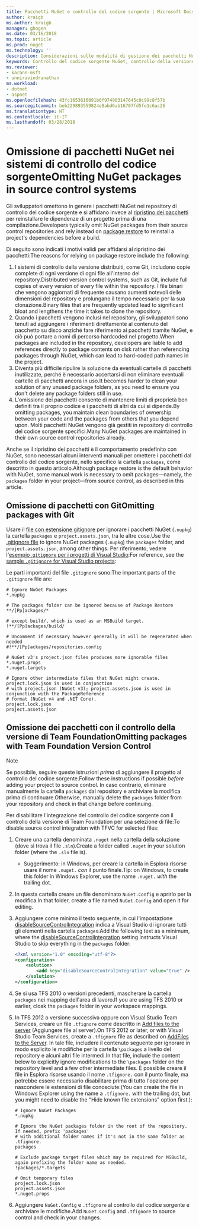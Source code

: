 ```yaml
---
title: Pacchetti NuGet e controllo del codice sorgente | Microsoft Docs
author: kraigb
ms.author: kraigb
manager: ghogen
ms.date: 03/16/2018
ms.topic: article
ms.prod: nuget
ms.technology: ''
description: Considerazioni sulle modalità di gestione dei pacchetti NuGet all'interno di sistemi di controllo della versione e di controllo del codice sorgente e su come omettere i pacchetti con Git e il controllo della versione di Team Foundation.
keywords: Controllo del codice sorgente NuGet, controllo della versione NuGet, NuGet e Git, NuGet e TFS, NuGet e il controllo della versione di Team Foundation, omissione di pacchetti, repository di controllo del codice sorgente, repository di controllo della versione
ms.reviewer:
- karann-msft
- unniravindranathan
ms.workload:
- dotnet
- aspnet
ms.openlocfilehash: 43fc1653616091b0f974903147645c0c99c8f57b
ms.sourcegitcommit: beb229893559824e8abd6ab16707fd5fe1c6ac26
ms.translationtype: HT
ms.contentlocale: it-IT
ms.lasthandoff: 03/28/2018
---
```

# <a name="omitting-nuget-packages-in-source-control-systems"></a><span data-ttu-id="9cff0-104">Omissione di pacchetti NuGet nei sistemi di controllo del codice sorgente</span><span class="sxs-lookup"><span data-stu-id="9cff0-104">Omitting NuGet packages in source control systems</span></span>

<span data-ttu-id="9cff0-105">Gli sviluppatori omettono in genere i pacchetti NuGet nei repository di controllo del codice sorgente e si affidano invece al [ripristino dei pacchetti](package-restore.md) per reinstallare le dipendenze di un progetto prima di una compilazione.</span><span class="sxs-lookup"><span data-stu-id="9cff0-105">Developers typically omit NuGet packages from their source control repositories and rely instead on [package restore](package-restore.md) to reinstall a project's dependencies before a build.</span></span>

<span data-ttu-id="9cff0-106">Di seguito sono indicati i motivi validi per affidarsi al ripristino dei pacchetti:</span><span class="sxs-lookup"><span data-stu-id="9cff0-106">The reasons for relying on package restore include the following:</span></span>

1. <span data-ttu-id="9cff0-107">I sistemi di controllo della versione distribuiti, come Git, includono copie complete di ogni versione di ogni file all'interno del repository.</span><span class="sxs-lookup"><span data-stu-id="9cff0-107">Distributed version control systems, such as Git, include full copies of every version of every file within the repository.</span></span> <span data-ttu-id="9cff0-108">I file binari che vengono aggiornati di frequente causano aumenti notevoli delle dimensioni del repository e prolungano il tempo necessario per la sua clonazione.</span><span class="sxs-lookup"><span data-stu-id="9cff0-108">Binary files that are frequently updated lead to significant bloat and lengthens the time it takes to clone the repository.</span></span>
1. <span data-ttu-id="9cff0-109">Quando i pacchetti vengono inclusi nel repository, gli sviluppatori sono tenuti ad aggiungere i riferimenti direttamente al contenuto del pacchetto su disco anziché fare riferimento ai pacchetti tramite NuGet, e ciò può portare a nomi di percorso hardcoded nel progetto.</span><span class="sxs-lookup"><span data-stu-id="9cff0-109">When packages are included in the repository, developers are liable to add references directly to package contents on disk rather than referencing packages through NuGet, which can lead to hard-coded path names in the project.</span></span>
1. <span data-ttu-id="9cff0-110">Diventa più difficile ripulire la soluzione da eventuali cartelle di pacchetti inutilizzate, perché è necessario accertarsi di non eliminare eventuali cartelle di pacchetti ancora in uso.</span><span class="sxs-lookup"><span data-stu-id="9cff0-110">It becomes harder to clean your solution of any unused package folders, as you need to ensure you don't delete any package folders still in use.</span></span>
1. <span data-ttu-id="9cff0-111">L'omissione dei pacchetti consente di mantenere limiti di proprietà ben definiti tra il proprio codice e i pacchetti di altri da cui si dipende.</span><span class="sxs-lookup"><span data-stu-id="9cff0-111">By omitting packages, you maintain clean boundaries of ownership between your code and the packages from others that you depend upon.</span></span> <span data-ttu-id="9cff0-112">Molti pacchetti NuGet vengono già gestiti in repository di controllo del codice sorgente specifici.</span><span class="sxs-lookup"><span data-stu-id="9cff0-112">Many NuGet packages are maintained in their own source control repositories already.</span></span>

<span data-ttu-id="9cff0-113">Anche se il ripristino dei pacchetti è il comportamento predefinito con NuGet, sono necessari alcuni interventi manuali per omettere i pacchetti dal controllo del codice sorgente, nello specifico la cartella `packages`, come descritto in questo articolo.</span><span class="sxs-lookup"><span data-stu-id="9cff0-113">Although package restore is the default behavior with NuGet, some manual work is necessary to omit packages&mdash;namely, the `packages` folder in your project&mdash;from source control, as described in this article.</span></span>

## <a name="omitting-packages-with-git"></a><span data-ttu-id="9cff0-114">Omissione di pacchetti con Git</span><span class="sxs-lookup"><span data-stu-id="9cff0-114">Omitting packages with Git</span></span>

<span data-ttu-id="9cff0-115">Usare il [file con estensione gitignore](https://git-scm.com/docs/gitignore) per ignorare i pacchetti NuGet (`.nupkg`) la cartella `packages` e `project.assets.json`, tra le altre cose.</span><span class="sxs-lookup"><span data-stu-id="9cff0-115">Use the [.gitignore file](https://git-scm.com/docs/gitignore) to ignore NuGet packages (`.nupkg`) the `packages` folder, and `project.assets.json`, among other things.</span></span> <span data-ttu-id="9cff0-116">Per riferimento, vedere l'[esempio`.gitignore` per i progetti di Visual Studio](https://github.com/github/gitignore/blob/master/VisualStudio.gitignore):</span><span class="sxs-lookup"><span data-stu-id="9cff0-116">For reference, see the [sample `.gitignore` for Visual Studio projects](https://github.com/github/gitignore/blob/master/VisualStudio.gitignore):</span></span>

<span data-ttu-id="9cff0-117">Le parti importanti del file `.gitignore` sono:</span><span class="sxs-lookup"><span data-stu-id="9cff0-117">The important parts of the `.gitignore` file are:</span></span>

```gitignore
# Ignore NuGet Packages
*.nupkg

# The packages folder can be ignored because of Package Restore
**/[Pp]ackages/*

# except build/, which is used as an MSBuild target.
!**/[Pp]ackages/build/

# Uncomment if necessary however generally it will be regenerated when needed
#!**/[Pp]ackages/repositories.config

# NuGet v3's project.json files produces more ignorable files
*.nuget.props
*.nuget.targets

# Ignore other intermediate files that NuGet might create. project.lock.json is used in conjunction
# with project.json (NuGet v3); project.assets.json is used in conjunction with the PackageReference
# format (NuGet v4 and .NET Core).
project.lock.json
project.assets.json
```

## <a name="omitting-packages-with-team-foundation-version-control"></a><span data-ttu-id="9cff0-118">Omissione dei pacchetti con il controllo della versione di Team Foundation</span><span class="sxs-lookup"><span data-stu-id="9cff0-118">Omitting packages with Team Foundation Version Control</span></span>

> [!Note]
> <span data-ttu-id="9cff0-119">Se possibile, seguire queste istruzioni *prima* di aggiungere il progetto al controllo del codice sorgente.</span><span class="sxs-lookup"><span data-stu-id="9cff0-119">Follow these instructions if possible *before* adding your project to source control.</span></span> <span data-ttu-id="9cff0-120">In caso contrario, eliminare manualmente la cartella `packages` dal repository e archiviare la modifica prima di continuare.</span><span class="sxs-lookup"><span data-stu-id="9cff0-120">Otherwise, manually delete the `packages` folder from your repository and check in that change before continuing.</span></span>

<span data-ttu-id="9cff0-121">Per disabilitare l'integrazione del controllo del codice sorgente con il controllo della versione di Team Foundation per una selezione di file:</span><span class="sxs-lookup"><span data-stu-id="9cff0-121">To disable source control integration with TFVC for selected files:</span></span>

1. <span data-ttu-id="9cff0-122">Creare una cartella denominata `.nuget` nella cartella della soluzione (dove si trova il file `.sln`).</span><span class="sxs-lookup"><span data-stu-id="9cff0-122">Create a folder called `.nuget` in your solution folder (where the `.sln` file is).</span></span>
    - <span data-ttu-id="9cff0-123">Suggerimento: in Windows, per creare la cartella in Esplora risorse usare il nome `.nuget.` *con* il punto finale.</span><span class="sxs-lookup"><span data-stu-id="9cff0-123">Tip: on Windows, to create this folder in Windows Explorer, use the name `.nuget.` *with* the trailing dot.</span></span>

1. <span data-ttu-id="9cff0-124">In questa cartella creare un file denominato `NuGet.Config` e aprirlo per la modifica.</span><span class="sxs-lookup"><span data-stu-id="9cff0-124">In that folder, create a file named `NuGet.Config` and open it for editing.</span></span>

1. <span data-ttu-id="9cff0-125">Aggiungere come minimo il testo seguente, in cui l'impostazione [disableSourceControlIntegration](../reference/nuget-config-file.md#solution-section) indica a Visual Studio di ignorare tutti gli elementi nella cartella `packages`:</span><span class="sxs-lookup"><span data-stu-id="9cff0-125">Add the following text as a minimum, where the [disableSourceControlIntegration](../reference/nuget-config-file.md#solution-section) setting instructs Visual Studio to skip everything in the `packages` folder:</span></span>

   ```xml
   <?xml version="1.0" encoding="utf-8"?>
   <configuration>
       <solution>
           <add key="disableSourceControlIntegration" value="true" />
       </solution>
   </configuration>
   ```

1. <span data-ttu-id="9cff0-126">Se si usa TFS 2010 o versioni precedenti, mascherare la cartella `packages` nei mapping dell'area di lavoro.</span><span class="sxs-lookup"><span data-stu-id="9cff0-126">If you are using TFS 2010 or earlier, cloak the `packages` folder in your workspace mappings.</span></span>

1. <span data-ttu-id="9cff0-127">In TFS 2012 o versione successiva oppure con Visual Studio Team Services, creare un file `.tfignore` come descritto in [Add files to the server](https://www.visualstudio.com/en-us/docs/tfvc/add-files-server#tfignore) (Aggiungere file al server).</span><span class="sxs-lookup"><span data-stu-id="9cff0-127">On TFS 2012 or later, or with Visual Studio Team Services, create a `.tfignore` file as described on [AddFiles to the Server](https://www.visualstudio.com/en-us/docs/tfvc/add-files-server#tfignore).</span></span> <span data-ttu-id="9cff0-128">In tale file, includere il contenuto seguente per ignorare in modo esplicito le modifiche per la cartella `\packages` a livello del repository e alcuni altri file intermedi.</span><span class="sxs-lookup"><span data-stu-id="9cff0-128">In that file, include the content below to explicitly ignore modifications to the `\packages` folder on the repository level and a few other intermediate files.</span></span> <span data-ttu-id="9cff0-129">È possibile creare il file in Esplora risorse usando il nome `.tfignore.` con il punto finale, ma potrebbe essere necessario disabilitare prima di tutto l'opzione per nascondere le estensioni di file conosciute:</span><span class="sxs-lookup"><span data-stu-id="9cff0-129">(You can create the file in Windows Explorer using the name a `.tfignore.` with the trailing dot, but you might need to disable the "Hide known file extensions" option first.):</span></span>

   ```cli
   # Ignore NuGet Packages
   *.nupkg

   # Ignore the NuGet packages folder in the root of the repository. If needed, prefix 'packages'
   # with additional folder names if it's not in the same folder as .tfignore.   
   packages

   # Exclude package target files which may be required for MSBuild, again prefixing the folder name as needed.
   !packages/*.targets

   # Omit temporary files
   project.lock.json
   project.assets.json
   *.nuget.props
   ```

1. <span data-ttu-id="9cff0-130">Aggiungere `NuGet.Config` e `.tfignore` al controllo del codice sorgente e archiviare le modifiche.</span><span class="sxs-lookup"><span data-stu-id="9cff0-130">Add `NuGet.Config` and `.tfignore` to source control and check in your changes.</span></span>
